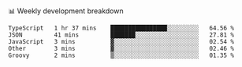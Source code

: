 📊 Weekly development breakdown
<!--START_SECTION:waka-->
```text
TypeScript   1 hr 37 mins    ████████████████░░░░░░░░░   64.56 % 
JSON         41 mins         ███████░░░░░░░░░░░░░░░░░░   27.81 % 
JavaScript   3 mins          ▓░░░░░░░░░░░░░░░░░░░░░░░░   02.54 % 
Other        3 mins          ▓░░░░░░░░░░░░░░░░░░░░░░░░   02.46 % 
Groovy       2 mins          ▒░░░░░░░░░░░░░░░░░░░░░░░░   01.35 % 
```
<!--END_SECTION:waka-->
